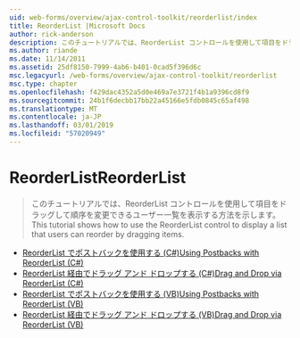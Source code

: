 ```yaml
---
uid: web-forms/overview/ajax-control-toolkit/reorderlist/index
title: ReorderList |Microsoft Docs
author: rick-anderson
description: このチュートリアルでは、ReorderList コントロールを使用して項目をドラッグして順序を変更できるユーザー一覧を表示する方法を示します。
ms.author: riande
ms.date: 11/14/2011
ms.assetid: 25df8150-7999-4ab6-b401-0cad5f396d6c
msc.legacyurl: /web-forms/overview/ajax-control-toolkit/reorderlist
msc.type: chapter
ms.openlocfilehash: f429dac4352a5d0e469a7e3721f4b1a9396cd8f9
ms.sourcegitcommit: 24b1f6decbb17bb22a45166e5fdb0845c65af498
ms.translationtype: MT
ms.contentlocale: ja-JP
ms.lasthandoff: 03/01/2019
ms.locfileid: "57020949"
---
```

<a name="reorderlist"></a><span data-ttu-id="42dbc-103">ReorderList</span><span class="sxs-lookup"><span data-stu-id="42dbc-103">ReorderList</span></span>
====================
> <span data-ttu-id="42dbc-104">このチュートリアルでは、ReorderList コントロールを使用して項目をドラッグして順序を変更できるユーザー一覧を表示する方法を示します。</span><span class="sxs-lookup"><span data-stu-id="42dbc-104">This tutorial shows how to use the ReorderList control to display a list that users can reorder by dragging items.</span></span>


- [<span data-ttu-id="42dbc-105">ReorderList でポストバックを使用する (C#)</span><span class="sxs-lookup"><span data-stu-id="42dbc-105">Using Postbacks with ReorderList (C#)</span></span>](using-postbacks-with-reorderlist-cs.md)
- [<span data-ttu-id="42dbc-106">ReorderList 経由でドラッグ アンド ドロップする (C#)</span><span class="sxs-lookup"><span data-stu-id="42dbc-106">Drag and Drop via ReorderList (C#)</span></span>](drag-and-drop-via-reorderlist-cs.md)
- [<span data-ttu-id="42dbc-107">ReorderList でポストバックを使用する (VB)</span><span class="sxs-lookup"><span data-stu-id="42dbc-107">Using Postbacks with ReorderList (VB)</span></span>](using-postbacks-with-reorderlist-vb.md)
- [<span data-ttu-id="42dbc-108">ReorderList 経由でドラッグ アンド ドロップする (VB)</span><span class="sxs-lookup"><span data-stu-id="42dbc-108">Drag and Drop via ReorderList (VB)</span></span>](drag-and-drop-via-reorderlist-vb.md)
